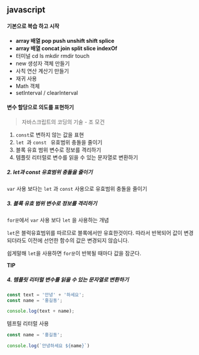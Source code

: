 ## javascript

#### 기본으로 복습 하고 시작

-   **array 배열 pop push unshift shift splice**
-   **array 배열 concat join split slice indexOf**
-   터미널 cd ls mkdir rmdir touch
-   new 생성자 객체 만들기
-   사칙 연산 계산기 만들기
-   재귀 사용
-   Math 객체 
-   setInterval / clearInterval

#### 

#### 변수 할당으로 의도를 표현하기

> 자바스크립트의 코딩의 기술 - 조 모건

1. `const`로 변하지 않는 값을 표현
2. `let `과 `const ` 유효범위 충돌을 줄이기
3. 블록 유효 범위 변수로 정보를 격리하기
4. 템플릿 리터럴로 변수를 읽을 수 있는 문자열로 변환하기



##### 2. let과 const 유효범위 충돌을 줄이기

`var` 사용 보다는 `let` 과 `const` 사용으로 유효범위 충돌을 줄이기



##### 3. 블록 유효 범위 변수로 정보를 격리하기

`for문`에서 `var` 사용 보다 `let` 을 사용하는 개념

`let`은 블럭유효범위를 따르므로 블록에서만 유효한것이다. 따라서 반복되어 값이 변경 되더라도 이전에 선언한 함수의 값은 변경되지 않습니다.

쉽게말해 `let`을 사용하면 `for문`이 반복될 때마다 값을 잠군다.



**TIP**



##### 4. 템플릿 리터럴 변수를 읽을 수 있는 문자열로 변환하기

```javascript
const text = '안녕' + '하세요';
const name = '홍길동';

console.log(text + name);
```

템프릴 리터럴 사용

```javascript
const name = '홍길동';

console.log(`안녕하세요 ${name}`)
```


